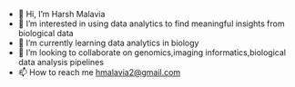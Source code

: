 - 👋 Hi, I’m Harsh Malavia
- 👀 I’m interested in using data analytics to find meaningful insights from biological data 
- 🌱 I’m currently learning data analytics in biology
- 💞️ I’m looking to collaborate on genomics,imaging informatics,biological data analysis pipelines
- 📫 How to reach me hmalavia2@gmail.com

<!---
hmalavia/hmalavia is a ✨ special ✨ repository because its `README.md` (this file) appears on your GitHub profile.
You can click the Preview link to take a look at your changes.
--->
